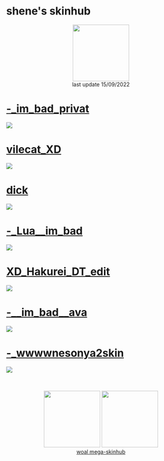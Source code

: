 # shene's skinhub
<p align="center">
<a href="https://www.youtube.com/channel/UCyrCQj2ucrNmaz0SEwCU1LA">
  <img src="https://media.discordapp.net/attachments/739284160090472449/1019860887080804374/222222222.png"  
       width="150"
       height="150"></a>
<br>
last update 15/09/2022
</p>
 
 # [-_im_bad_privat](https://github.com/rudjx3/skins/raw/main/shene/-_im_bad_private.osk)
![](https://cdn.discordapp.com/attachments/739284160090472449/1019858146019254332/screenshot173.jpg)

 # [vilecat_XD](https://github.com/rudjx3/skins/raw/main/shene/vilecat_XD.osk)
![](https://cdn.discordapp.com/attachments/739284160090472449/1019858400231825448/screenshot180.jpg)

 # [dick](https://github.com/rudjx3/skins/raw/main/shene/dick.osk)
![](https://cdn.discordapp.com/attachments/739284160090472449/1019858795939250267/screenshot181.jpg)

 # [-_Lua__im_bad](https://github.com/rudjx3/skins/raw/main/shene/-_Lua__im_bad.osk)
![](https://cdn.discordapp.com/attachments/739284160090472449/1019859221937918032/screenshot183.jpg)

 # [XD_Hakurei_DT_edit](https://github.com/rudjx3/skins/raw/main/shene/XD_Hakurei_DT_edit.osk)
![](https://cdn.discordapp.com/attachments/739284160090472449/1019859752404135936/screenshot185.jpg)

 # [-__im_bad__ava](https://github.com/rudjx3/skins/raw/main/shene/-__im_bad__ava.osk)
![](https://cdn.discordapp.com/attachments/739284160090472449/1019860045363695697/screenshot186.jpg)

 # [-_wwwwnesonya2skin](https://github.com/rudjx3/skins/raw/main/shene/-_wwwwnesonya2skin.osk)
![](https://cdn.discordapp.com/attachments/739284160090472449/1019860619895259186/screenshot187.jpg)

<p align="center">
  <br></br>
  <a href="https://www.youtube.com/channel/UCyrCQj2ucrNmaz0SEwCU1LA">
  <img src="https://i.imgur.com/YWbDUUy.png" 
       width="150" 
       height="150"></a>
  <a href="https://twitter.com/shenetea">
  <img src="https://i.imgur.com/PUQ5uWf.png" 
       width="150" 
       height="150"></a>
 <br>
 <a href="README.md">woal mega-skinhub</a>
 </p>
